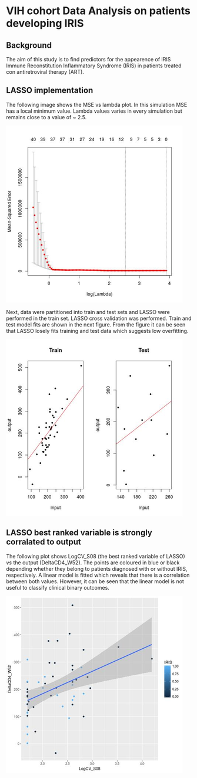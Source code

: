 # VIH cohort Data Analysis on patients developing IRIS

## Background

The aim of this study is to find predictors for the appearence of IRIS Immune Reconstitution Inflammatory Syndrome (IRIS) in patients treated con antiretroviral therapy (ART).

## LASSO implementation

The following image shows the MSE vs lambda plot. In this simulation MSE has a local minimum value. Lambda values varies in every simulation but remains close to a value of ~ 2.5. 

![](figures/MSEvsLambda.jpg)

Next, data were partitioned into train and test sets and LASSO were performed in the train set. LASSO cross validation was performed. Train and test model fits are shown in the next figure. From the figure it can be seen that LASSO losely fits training and test data which suggests low overfitting.

![](figures/crossValidation.jpg)

## LASSO best ranked variable is strongly corralated to output

The following plot shows LogCV_S08 (the best ranked variable of LASSO) *vs* 
the output (DeltaCD4_W52). The points are coloured in blue or black 
depending whether they belong to patients diagnosed with or without IRIS, 
respectively. A linear model is fitted which reveals that there is a 
correlation between both values.  However, it can be seen that the linear 
model is not useful to classify clinical binary outcomes.

![](figures/bestRankedLASSOvariables.jpg)

